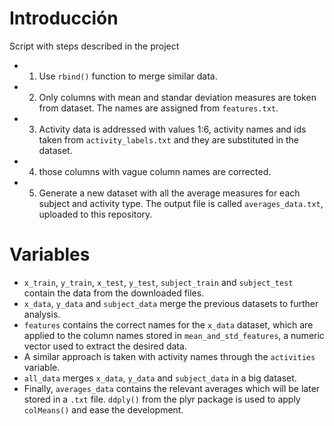 # Introducción

Script with steps described in the project

* 1) Use `rbind()` function to merge similar data.
* 2) Only columns with mean and standar deviation measures are token from dataset. The names are assigned from `features.txt`.
* 3) Activity data is addressed with values 1:6, activity names and ids taken from `activity_labels.txt` and they are substituted in the dataset.
* 4) those columns with vague column names are corrected.
* 5) Generate a new dataset with all the average measures for each subject and activity type. The output file is called `averages_data.txt`, uploaded to this repository.

# Variables

* `x_train`, `y_train`, `x_test`, `y_test`, `subject_train` and `subject_test` contain the data from the downloaded files.
* `x_data`, `y_data` and `subject_data` merge the previous datasets to further analysis.
* `features` contains the correct names for the `x_data` dataset, which are applied to the column names stored in `mean_and_std_features`, a numeric vector used to extract the desired data.
* A similar approach is taken with activity names through the `activities` variable.
* `all_data` merges `x_data`, `y_data` and `subject_data` in a big dataset.
* Finally, `averages_data` contains the relevant averages which will be later stored in a `.txt` file. `ddply()` from the plyr package is used to apply `colMeans()` and ease the development.